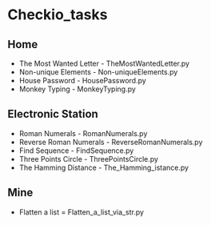 # Checkio_tasks
## Home
* The Most Wanted Letter - TheMostWantedLetter.py
* Non-unique Elements - Non-uniqueElements.py
* House Password - HousePassword.py
* Monkey Typing - MonkeyTyping.py
## Electronic Station
* Roman Numerals - RomanNumerals.py
* Reverse Roman Numerals - ReverseRomanNumerals.py
* Find Sequence - FindSequence.py
* Three Points Circle - ThreePointsCircle.py
* The Hamming Distance - The_Hamming_istance.py
## Mine
* Flatten a list = Flatten_a_list_via_str.py

